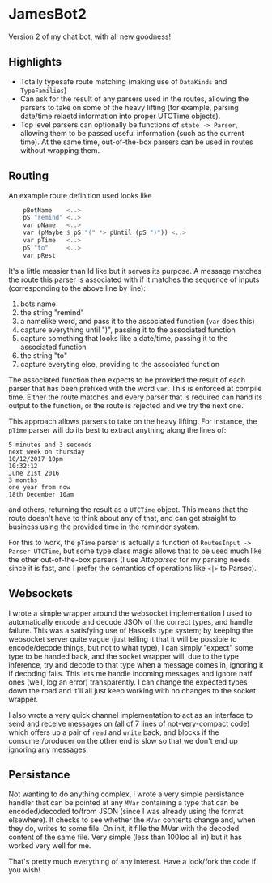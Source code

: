 # JamesBot2

Version 2 of my chat bot, with all new goodness!

## Highlights

- Totally typesafe route matching (making use of `DataKinds` and `TypeFamilies`)
- Can ask for the result of any parsers used in the routes, allowing the parsers to take on some of the heavy lifting (for example, parsing date/time relaetd information into proper UTCTime objects).
- Top level parsers can optionally be functions of `state -> Parser`, allowing them to be passed useful information (such as the current time). At the same time, out-of-the-box parsers can be used in routes without wrapping them.

## Routing

An example route definition used looks like

```haskell
    pBotName    <..>
    pS "remind" <..>
    var pName   <..>
    var (pMaybe $ pS "(" *> pUntil (pS ")")) <..>
    var pTime   <..>
    pS "to"     <..>
    var pRest
```

It's a little messier than Id like but it serves its purpose. A message matches the route this parser is associated with if it matches the sequence of inputs (corresponding to the above line by line):

1. bots name
2. the string "remind"
3. a namelike word, and pass it to the associated function (`var` does this)
4. capture everything until ")", passing it to the associated function
5. capture something that looks like a date/time, passing it to the associated function
6. the string "to"
7. capture everyting else, providing to the associated function

The associated function then expects to be provided the result of each parser that has been prefixed with the word `var`. This is enforced at compile time. Either the route matches and every parser that is required can hand its output to the function, or the route is rejected and we try the next one.

This approach allows parsers to take on the heavy lifting. For instance, the `pTime` parser will do its best to extract anything along the lines of:

```
5 minutes and 3 seconds
next week on thursday
10/12/2017 10pm
10:32:12
June 21st 2016
3 months
one year from now
18th December 10am
```

and others, returning the result as a `UTCTime` object. This means that the route doesn't have to think about any of that, and can get straight to business using the provided time in the reminder system.

For this to work, the `pTime` parser is actually a function of `RoutesInput -> Parser UTCTime`, but some type class magic allows that to be used much like the other out-of-the-box parsers (I use _Attoparsec_ for my parsing needs since it is fast, and I prefer the semantics of operations like `<|>` to Parsec).

## Websockets

I wrote a simple wrapper around the websocket implementation I used to automatically encode and decode JSON of the correct types, and handle failure. This was a satisfying use of Haskells type system; by keeping the websocket server quite vague (just telling it that it will be possible to encode/decode things, but not to what type), I can simply "expect" some type to be handed back, and the socket wrapper will, due to the type inference, try and decode to that type when a message comes in, ignoring it if decoding fails. This lets me handle incoming messages and ignore naff ones (well, log an error) transparently. I can change the expected types down the road and it'll all just keep working with no changes to the socket wrapper.

I also wrote a very quick channel implementation to act as an interface to send and receive messages on (all of 7 lines of not-very-compact code) which offers up a pair of `read` and `write` back, and blocks if the consumer/producer on the other end is slow so that we don't end up ignoring any messages.

## Persistance

Not wanting to do anything complex, I wrote a very simple persistance handler that can be pointed at any `MVar` containing a type that can be encoded/decoded to/from JSON (since I was already using the format elsewhere). It checks to see whether the `MVar` contents change and, when they do, writes to some file. On init, it fille the MVar with the decoded content of the same file. Very simple (less than 100loc all in) but it has worked very well for me.

That's pretty much everything of any interest. Have a look/fork the code if you wish!

